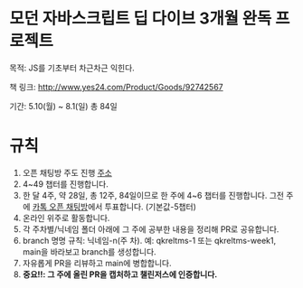 # 모던 자바스크립트 딥 다이브 3개월 완독 프로젝트
목적: JS를 기초부터 차근차근 익힌다. 

책 링크: http://www.yes24.com/Product/Goods/92742567

기간: 5.10(월) ~ 8.1(일) 총 84일
# 규칙
1. 오픈 채팅방 주도 진행 [주소](https://open.kakao.com/o/gXNDEfcd)
1. 4~49 챕터를 진행합니다.
2. 한 달 4주, 약 28일, 총 12주, 84일이므로 한 주에 4~6 챕터를 진행합니다. 그전 주에 [카톡 오픈 채팅방](https://open.kakao.com/o/gXNDEfcd)에서 투표합니다. (기본값-5챕터)
3.  온라인 위주로 활동합니다.
4.  각 주차별/닉네임 폴더 아래에 그 주에 공부한 내용을 정리해 PR로 공유합니다.
5.  branch 명명 규칙: 닉네임-n(주 차). 예: qkreltms-1 또는 qkreltms-week1, main을 바라보고 branch를 생성합니다.
5. 자유롭게 PR을 리뷰하고 main에 병합합니다.
6.  **중요!!: 그 주에 올린 PR을 캡처하고 챌린저스에 인증합니다.**
